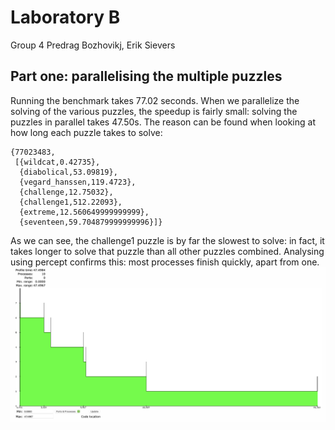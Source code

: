 # Laboratory B
Group 4
Predrag Bozhovikj, Erik Sievers

## Part one: parallelising the multiple puzzles

Running the benchmark takes 77.02 seconds. When we parallelize the solving of the various puzzles, the speedup is fairly small: solving the puzzles in parallel takes 47.50s. The reason can be found when looking at how long each puzzle takes to solve:
```
{77023483,
 [{wildcat,0.42735},
  {diabolical,53.09819},
  {vegard_hanssen,119.4723},
  {challenge,12.75032},
  {challenge1,512.22093},
  {extreme,12.560649999999999},
  {seventeen,59.704879999999996}]}
  ```
  As we can see, the challenge1 puzzle is by far the slowest to solve: in fact, it takes longer to solve that puzzle than all other puzzles combined. Analysing using percept confirms this: most processes finish quickly, apart from one.
  ![](Parallel.png)
  <!-- This is redundant ![](Sequential.png) -->